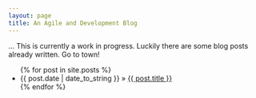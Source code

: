 ```yaml
---
layout: page
title: An Agile and Development Blog
---
```

<p>
  ... This is currently a work in progress. Luckily there are some blog posts already written. Go to town!
</p>
<ul class="posts">
  {% for post in site.posts %}
    <li><span>{{ post.date | date_to_string }}</span> &raquo; <a href="{{ BASE_PATH }}{{ post.url }}">{{ post.title }}</a></li>
  {% endfor %}
</ul>


